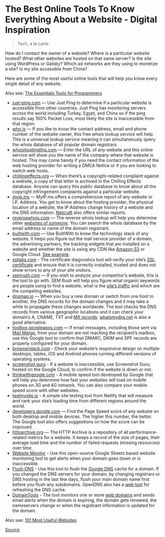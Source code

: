 # The Best Online Tools To Know Everything About a Website - Digital Inspiration

> Tech, a la carte

How do I contact the owner of a website? Where is a particular website hosted? What other websites are hosted on that same server? Is the site using WordPress or Gatsby? Which ad networks are they using to monetize a site? Is my site accessible from China?

Here are some of the most useful online tools that will help you know every single detail of any website.

Also see: [The Essentials Tools for Programmers](chrome-extension://cjedbglnccaioiolemnfhjncicchinao/internet/useful-tools-for-programmers/29227/)

*   [just-ping.com](https://asm.ca.com/en/ping.php) — Use Just Ping to determine if a particular website is accessible from other countries. Just Ping has monitoring servers across the world including Turkey, Egypt, and China so if the ping results say 100% Packet Loss, most likely the site is inaccessible from that region.
*   [who.is](https://who.is/) — If you like to know the contact address, email and phone number of the website owner, this free whois lookup service will help. This is a universal lookup service meaning it can simultaneously query the whois database of all popular domain registrars.
*   [whoishostingthis.com](https://whoishostingthis.com/) — Enter the URL of any website and this online service will show you the name of the company where that website is hosted. This may come handy if you need the contact information of the web hosting provider for writing a DMCA Notice or if you are looking to switch web hosts.
*   [chillingeffects.org](https://www.lumendatabase.org/) — When there’s a copyright-related complaint against a website, a copy of that letter is archived in the Chilling Effects database. Anyone can query this public database to know about all the copyright infringement complaints against a particular website.
*   [myip.ms](http://myip.ms/) — MyIP.ms offers a comprehensive report of any website or I.P. Address. You get to know about the hosting provider, the physical location of a website, the IP Address change history of a website and the DNS information. [Netcraft](http://toolbar.netcraft.com/site_report?url=labnol.org) also offers similar reports.
*   [reversewhois.com](https://viewdns.info/reversewhois/) — The reverse whois lookup will help you determine other [websites of someone](chrome-extension://cjedbglnccaioiolemnfhjncicchinao/internet/find-websites-of-someone/20550/). You can search the whois database by the email address or name of the domain registrant.
*   [builtwith.com](https://builtwith.com/) — Use BuiltWith to know the technology stack of any website. It helps you figure out the mail service provider of a domain, the advertising partners, the tracking widgets that are installed on a website and whether the site is using any CDN like [Amazon S3](chrome-extension://cjedbglnccaioiolemnfhjncicchinao/topic/amazon-s3/) or Google Cloud. [See example](https://builtwith.com/labnol.org).
*   [ssllabs.com](https://www.ssllabs.com/ssltest/) - The certificate diagnostics tool will verify your site’s [SSL certificate](chrome-extension://cjedbglnccaioiolemnfhjncicchinao/install-ssl-apache-ubuntu-200210) and ensure that it is correctly installed, trusted and does not show errors to any of your site visitors.
*   [semrush.com](https://www.semrush.com/lp/traffic-analytics-42/en/?ref=15257571&refer_source=&utm_source=berush&utm_medium=promo&utm_campaign=link_landing_page:_traffic_analytics) — If you wish to analyze your competitor’s website, this is the tool to go with. SEM Rush will help you figure what organic keywords are people using to find a website, what is the [site’s traffic](chrome-extension://cjedbglnccaioiolemnfhjncicchinao/internet/find-website-traffic-hits/8008/) and which are the competing websites.
*   [dnsmap.io](https://dnsmap.io/) — When you buy a new domain or switch from one host to another, the DNS records for the domain changes and it may take a while to propagate these changes worldwide. The tool checks the DNS records from various geographic locations and it can check your domain’s A, CNAME, TXT and [MX records](chrome-extension://cjedbglnccaioiolemnfhjncicchinao/software/verify-email-address/18220/). [whatsmydns.net](https://www.whatsmydns.net/) is also a good alternative.
*   [toolbox.googleapps.com](https://toolbox.googleapps.com/apps/checkmx/) — If email messages, including those sent via [Mail Merge](https://gsuite.google.com/marketplace/app/mail_merge_with_attachments/223404411203), from your domain are not reaching the recipient’s mailbox, use this Google tool to confirm that DMARC, DKIM and SPF records are properly configured for your domain.
*   [browserstack.com](https://www.browserstack.com/responsive) - Check your website’s responsive design on multiple desktops, tables, iOS and Android phones running different versions of operating systems.
*   [screenshot.guru](https://screenshot.guru/) - If a website is inaccessible, use Screenshot Guru, hosted on the Google Cloud, to confirm if the website is down or not.
*   [thinkwithgoogle.com](https://www.thinkwithgoogle.com/feature/testmysite/) - A mobile speed tool developed by Google that will help you determine how fast your websites will load on mobile phones on 3G and 4G network. You can also compare your mobile speed score with other websites.
*   [testmysite.io](https://testmysite.io/) - A simple site testing tool from Netlify that will measure and rank your site’s loading time from different regions around the world.
*   [developers.google.com](https://developers.google.com/speed/pagespeed/insights/) — Find the Page Speed score of any website on both desktop and mobile devices. The higher this number, the better. The Google tool also offers suggestions on how the score can be improved.
*   [httparchive.org](https://httparchive.org/reports/state-of-the-web) — The HTTP Archive is a repository of all performance-related metrics for a website. It keeps a record of the size of pages, their average load time and the number of failed requests (missing resources) over time.
*   [Website Monitor](chrome-extension://cjedbglnccaioiolemnfhjncicchinao/internet/website-uptime-monitor/21060/) - Use this open-source Google Sheets based website monitoring tool to get alerts when your domain goes down or is inaccessible.
*   [Flush DNS](https://google-public-dns.appspot.com/cache) - Use this tool to flush the [Google DNS](chrome-extension://cjedbglnccaioiolemnfhjncicchinao/internet/setup-google-dns-servers/11439/) cache for a domain. If you changed the DNS servers for your domain, by changing registrars or DNS hosting in the last few days, flush your main domain name first before you flush any subdomains. OpenDNS also has a [web tool](https://cachecheck.opendns.com/) for refreshing the DNS cache.
*   [DomainTools](https://research.domaintools.com/monitor/domain-monitor/) - The tool monitors one or more [web domains](chrome-extension://cjedbglnccaioiolemnfhjncicchinao/internet/domain-name-research-tools/17881/) and sends email alerts when the domain is expiring, the domain gets renewed, the nameservers change or when the registrant information is updated for the domain.

Also see: [101 Most Useful Websites](chrome-extension://cjedbglnccaioiolemnfhjncicchinao/internet/101-useful-websites/18078/)


[Source](https://www.labnol.org/internet/tools/best-online-tools-for-webmasters-know-everything-about-websites/2744/)